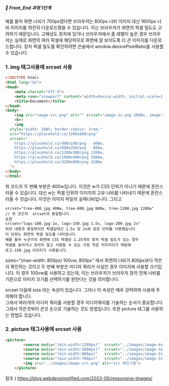##### 🍑  Front_End 과정 1단계 

 예를 들어 화면 너비가 700px였다면 브라우저는 800px 너비 이미지 대신 1600px 너비 이미지를 여전히 다운로드했을 수 있습니다. 이는 브라우저가 화면의 픽셀 밀도도 고려하기 때문입니다. 고해상도 장치에 있거나 브라우저에서 줌 레벨이 높은 경우 브라우저는 실제로 화면의 여러 픽셀에 해당하므로 화면에 잘 보이도록 더 큰 이미지를 다운로드합니다. 장치 픽셀 밀도를 확인하려면 콘솔에서 window.devicePixelRatio를 사용할 수 있습니다.  



 
### 1. img 태그사용에 srcset 사용
```html
<!DOCTYPE html>
<html lang="ko">
<head>
    <meta charset="UTF-8">
    <meta name="viewport" content="width=device-width, initial-scale=1.0">
    <title>Document</title>
</head>
<body>
    <img src="image-src.png" alt="" srcset="image-1x.png 1000w, image-2x.png 1280w, image-3x.png 1800w"  sizes="(max-width:1000px) 100vw , 800px">
    <hr>
    <img
  style="width: 100%; border-radius: 1rem;"
  src="https://placehold.co/3200x800/png"
  srcset="
    https://placehold.co/400x100/png   400w,
    https://placehold.co/800x200/png   800w,
    https://placehold.co/1200x300/png 1200w,
    https://placehold.co/1600x400/png 1600w,
    https://placehold.co/3200x800/png 3200w
  ">
</body>
</html>

```
위 코드의  두 번째 부분은 400w입니다. 이것은 w가 CSS 단위가 아니기 때문에 혼란스러울 수 있습니다. 대신 w는 픽셀 단위의 이미지의 고유 너비를 나타내기 때문에 혼란스러울 수 잇습니다. 이것은 이미지 파일의 실제너비입니다. 
그리고 
```
srcset="tree-400.jpg 400w, tree-800.jpg 800w, tree-1200.jpg 1200w"
// 위 코드의  srcset과 동일합니다. 
또한
srcset="logo-100.jpg 1x, logo-150.jpg 1.5x, logo-200.jpg 2x"
위의 내용과 동일하지만 픽셀값대신 1.5x 및 2x와 같은 단위를 사용했습니다
이 단위는 화면의 픽셀 밀도를 나타냅니다.
예를 들어 누군가의 화면에 CSS 픽셀당 1.25개의 장치 픽셀 밀도가 있는 경우
픽셀을 늘리거나 흐리지 않고 사용할 수 있는 가장 작은 이미지이기 때문에
로고-150.jpg 이미지가 사용됩니다.
```








 sizes="(max-width: 800px) 100vw, 800px" 에서 화면의 너비가 800px보다 작은지 확인하는 것이고 
 두 번째 부분은 미디어 쿼리가 사실인 경우 이미지에 사용할 크기입니다. 이 경우 100vw를 사용하고 있는데, 이는 브라우저가 브라우저 창의 전체 너비를 기준으로 이미지 크기를 선택하기를 원한다는 것을 의미합니다.




 

srcset 다음에 size 라는 속성이 있습니다. 그러나 이 속성은 매우 강력하여 사용에 주의해야 합니다.  
그래서 여러개의 미디어 쿼리를 사용할 경우 미디어쿼리를 기술하는 순서가 중요합니다. 그래서 작은것부터 큰것 순으로 기술하는 것도 방법입니다.
또한 picture 태그를 사용하는 방법도 있습니다.

### 2. picture 태그사용에 srcset 사용
```html
<picture>
        <source media="(min-width:1280px)"  srcset="../images/image-4x.png">
        <source media="(min-width:1000px)"  srcset="../images/image-3x.png">
        <source media="(min-width:800px)"   srcset="../images/image-2x.png">
        <source media="(min-width:700px)"   srcset="../images/image-1x.png">
        <img src="../images/image-src.png" alt="src 써진그림">
    </picture>

```


참조 ) https://blog.webdevsimplified.com/2023-05/responsive-images/
